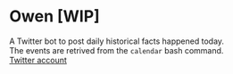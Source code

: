 # Owen [WIP]
A Twitter bot to post daily historical facts happened today.    
The events are retrived from the `calendar` bash command.    
[Twitter account](https://twitter.com/Owen10825549)
